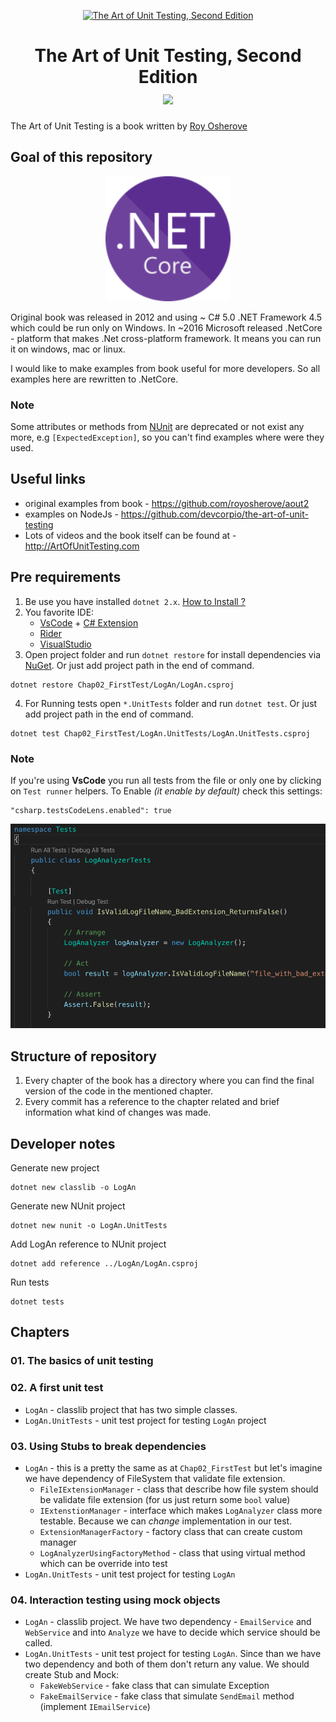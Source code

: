 <p align="center">
  <a href="https://www.manning.com/books/the-art-of-unit-testing-second-edition">
    <img alt="The Art of Unit Testing, Second Edition" src="https://images.manning.com/720/960/resize/book/8/a491280-9705-427a-bfac-907b7a8129c7/osherove2.png" width="250" />
  </a>
</p>
<h1 align="center">
 The Art of Unit Testing, Second Edition <br>
 <img src="https://travis-ci.org/artem-galas/ArtOfUnitTesting.svg?branch=master" />
</h1>

The Art of Unit Testing is a book written by [Roy Osherove](http://osherove.com/)

## Goal of this repository
<p align="center">
  <a href="https://dotnet.microsoft.com/">
    <img
      alt="DotNetCore"
      src="./doc/150px-.NET_Core_Logo.svg.png"
      width="200"
    />
  </a>
</p>

Original book was released in 2012 and using ~ C# 5.0 .NET Framework 4.5 which could be run only on Windows. In ~2016 Microsoft released .NetCore - platform that makes .Net cross-platform framework. It means you can run it on windows, mac or linux.

I would like to make examples from book useful for more developers. So all examples here are rewritten to .NetCore. 

### Note
Some attributes or methods from [NUnit](http://nunit.org/) are deprecated or not exist any more, e.g `[ExpectedException]`, so you can't find examples where were they used.

## Useful links
- original examples from book - https://github.com/royosherove/aout2
- examples on NodeJs - https://github.com/devcorpio/the-art-of-unit-testing
- Lots of videos and the book itself can be found at - http://ArtOfUnitTesting.com

## Pre requirements
1. Be use you have installed `dotnet 2.x`. [How to Install ?](https://dotnet.microsoft.com/download)
2. You favorite IDE:
    - [VsCode](https://code.visualstudio.com/) + [C# Extension](https://marketplace.visualstudio.com/items?itemName=ms-vscode.csharp)
    - [Rider](https://www.jetbrains.com/rider/) 
    - [VisualStudio](https://visualstudio.microsoft.com/)
3. Open project folder and run `dotnet restore` for install dependencies via [NuGet](https://www.nuget.org/). Or just add project path in the end of command.
```
dotnet restore Chap02_FirstTest/LogAn/LogAn.csproj
```
4. For Running tests open `*.UnitTests` folder and run `dotnet test`. Or just add project path in the end of command.
```
dotnet test Chap02_FirstTest/LogAn.UnitTests/LogAn.UnitTests.csproj
```

### Note
If you're using **VsCode** you run all tests from the file or only one by clicking on `Test runner` helpers. To Enable *(it enable by default)* check this settings:

```
"csharp.testsCodeLens.enabled": true
```

<p align="center">
    <img 
        alt="Test Runner"
        src="./doc/Test_Runner.png"
    />
</p>

## Structure of repository
1. Every chapter of the book has a directory where you can find the final version of the code in the mentioned chapter.
2. Every commit has a reference to the chapter related and brief information what kind of changes was made.

## Developer notes
Generate new project
```
dotnet new classlib -o LogAn
```
Generate new NUnit project
```
dotnet new nunit -o LogAn.UnitTests
```
Add LogAn reference to NUnit project
```
dotnet add reference ../LogAn/LogAn.csproj
```
Run tests
```
dotnet tests
```

## Chapters
### 01. The basics of unit testing

### 02. A first unit test
- `LogAn` - classlib project that has two simple classes.
- `LogAn.UnitTests` - unit test project for testing `LogAn` project

### 03. Using Stubs to break dependencies
- `LogAn` - this is a pretty the same as at `Chap02_FirstTest` but let's imagine we have dependency of FileSystem that validate file extension.
  - `FileIExtensionManager` - class that describe how file system should be validate file extension (for us just return some `bool` value)
  - `IExtenstionManager` - interface which makes `LogAnalyzer` class more testable. Because we can *change* implementation in our test.
  - `ExtensionManagerFactory` - factory class that can create custom manager
  - `LogAnalyzerUsingFactoryMethod` - class that using virtual method which can be override into test
- `LogAn.UnitTests` - unit test project for testing `LogAn`

### 04. Interaction testing using mock objects
- `LogAn` - classlib project. We have two dependency - `EmailService` and `WebService` and into `Analyze` we have to decide which service should be called.
- `LogAn.UnitTests` - unit test project for testing `LogAn`.
Since than we have two dependency and both of them don't return any value.
We should create Stub and Mock:
  - `FakeWebService` - fake class that can simulate Exception 
  - `FakeEmailService` - fake class that simulate `SendEmail` method (implement `IEmailService`)
